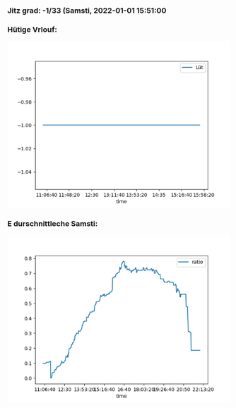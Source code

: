 ### Jitz grad: -1/33 (Samsti, 2022-01-01 15:51:00

### Hütige Vrlouf:
![Graph](Today.png)

### E durschnittleche Samsti:
![Graph](Samsti.png)